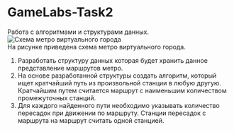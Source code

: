 # GameLabs-Task2

Работа с алгоритмами и структурами данных.  
![Схема метро виртуального города](https://cdn1.savepice.ru/uploads/2020/4/5/b9efd1ddbc4f5a47b1f0d68812b8dd74-full.png)  
На рисунке приведена схема метро виртуального города.
1) Разработать структуру данных которая будет хранить данное представление маршрутов метро.
2) На основе разработанной структуры создать алгоритм, который ищет кратчайший путь из произвольной станции в любую другую. Кратчайшим путем считается маршрут с наименьшим количеством промежуточных станций.
3) Для каждого найденного пути необходимо указывать количество пересадок при движении по маршруту.
Станции пересадок с маршрута на маршрут считать одной станцией. 
